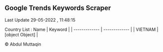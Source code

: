 

## Google Trends Keywords Scraper 
 
Last Update 29-05-2022 , 11:48:15

Country List :
 Name  | Keyword |
| ------------- | ------------- |
| VIETNAM | [object Object] |



© Abdul Muttaqin 

